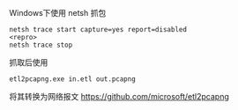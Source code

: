 Windows下使用 netsh 抓包
```
netsh trace start capture=yes report=disabled
<repro>
netsh trace stop
```

抓取后使用
```
etl2pcapng.exe in.etl out.pcapng
```
将其转换为网络报文
https://github.com/microsoft/etl2pcapng